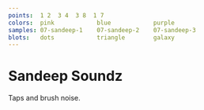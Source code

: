 ```yaml
---
points:  1 2  3 4  3 8  1 7
colors:  pink            blue            purple
samples: 07-sandeep-1    07-sandeep-2    07-sandeep-3
blots:   dots            triangle        galaxy
---
```


Sandeep Soundz
==============

Taps and brush noise. 
